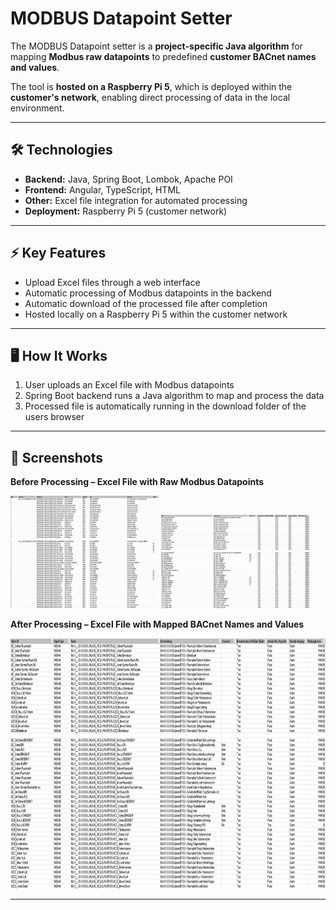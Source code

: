 # MODBUS Datapoint Setter

The MODBUS Datapoint setter is a **project-specific Java algorithm** for mapping **Modbus raw datapoints** to predefined **customer BACnet names and values**.  

The tool is **hosted on a Raspberry Pi 5**, which is deployed within the **customer's network**, enabling direct processing of data in the local environment.

---

## 🛠️ Technologies
- **Backend:** Java, Spring Boot, Lombok, Apache POI  
- **Frontend:** Angular, TypeScript, HTML  
- **Other:** Excel file integration for automated processing  
- **Deployment:** Raspberry Pi 5 (customer network)

---

## ⚡ Key Features
- Upload Excel files through a web interface  
- Automatic processing of Modbus datapoints in the backend  
- Automatic download of the processed file after completion  
- Hosted locally on a Raspberry Pi 5 within the customer network

---

## 🖥️ How It Works
1. User uploads an Excel file with Modbus datapoints  
2. Spring Boot backend runs a Java algorithm to map and process the data  
3. Processed file is automatically running in the download folder of the users browser  

---

## 📸 Screenshots

**Before Processing – Excel File with Raw Modbus Datapoints**  
<p>
  <img src="screenshots/before_processing_1.png" height="180" width="47%" />
  <img src="screenshots/before_processing_2.png" height="150" width="47%" />
</p>

**After Processing – Excel File with Mapped BACnet Names and Values**  
<p align="center">
  <img src="screenshots/after_processing_1.png" height="400" />
</p>

---
